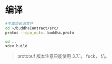 # 编译

```bash
#生成协议源文件
cd ~/buddhaContract/src/
protoc --cpp_out=. buddha.proto

cd ..
xdev build
```

> protobuf 版本注意只能使用 3.7.1， fuck， 坑。
